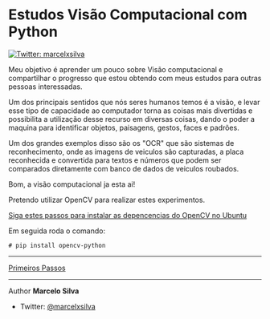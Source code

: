 # Estudos Visão Computacional com Python
[![Twitter: marcelxsilva](https://img.shields.io/twitter/follow/marcelxsilva.svg?style=social)](https://twitter.com/marcelxsilva)

Meu objetivo é aprender um pouco sobre Visão computacional e compartilhar o progresso que estou obtendo com meus estudos para outras pessoas interessadas.

Um dos principais sentidos que nós seres humanos temos é a visão, e levar esse tipo de capacidade ao computador torna as coisas mais divertidas e possibilita a utilização desse recurso em diversas coisas, dando o poder a maquina para identificar objetos, paisagens, gestos, faces e padrões.

Um dos grandes exemplos disso são os "OCR" que são sistemas de reconhecimento, onde as imagens de veiculos são capturadas, a placa reconhecida e convertida para textos e números que podem ser comparados diretamente com banco de dados de veiculos roubados.

Bom, a visão computacional ja esta ai!

Pretendo utilizar OpenCV para realizar estes experimentos.

[Siga estes passos para instalar as depencencias do OpenCV no Ubuntu](https://www.pyimagesearch.com/2018/05/28/ubuntu-18-04-how-to-install-opencv/)

Em seguida roda o comando:

    # pip install opencv-python
***
[Primeiros Passos](PRIMEIROS_PASSOS/PRIMEIROS_PASSOS.md)



***
 Author **Marcelo Silva**

* Twitter: [@marcelxsilva](https://twitter.com/marcelxsilva)
